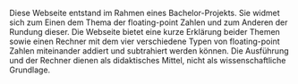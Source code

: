 Diese Webseite entstand im Rahmen eines Bachelor-Projekts.
Sie widmet sich zum Einen dem Thema der floating-point Zahlen und zum Anderen der Rundung dieser.
Die Webseite bietet eine kurze Erklärung beider Themen sowie einen Rechner mit dem
vier verschiedene Typen von floating-point Zahlen miteinander addiert und subtrahiert werden können.
Die Ausführung und der Rechner dienen als didaktisches Mittel, nicht als wissenschaftliche Grundlage.
